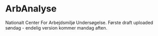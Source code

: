 # ArbAnalyse
Nationalt Center For Arbejdsmiljø Undersøgelse. Første draft uploaded søndag - endelig version kommer mandag aften.
